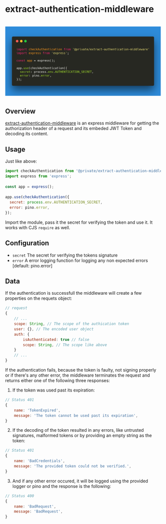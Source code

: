# extract-authentication-middleware

# [![extract-authentication-middleware](docs/carbon.png)](https://git.nicolaischmid.de/wasc-npm/extract-authentication-middleware)

## Overview

[extract-authentication-middleware](https://git.nicolaischmid.de/wasc-npm/extract-authentication-middleware) is an express middleware for getting the authorization header of a request and its embeded JWT Token and decoding its content.

## Usage

Just like above:

```javascript
import checkAuthentication from '@private/extract-authentication-middleware'
import express from 'express';

const app = express();

app.use(checkAuthentication({
  secret: process.env.AUTHENTICATION_SECRET,
  error: pino.error,
});
```

Import the module, pass it the secret for verifying the token and use it. It works with CJS `require` as well.

## Configuration

- `secret` The secret for verifying the tokens signature
- `error` A error logging function for logging any non expected errors [default: pino.error]

## Data

If the authentication is successfull the middleware will create a few properties on the requets object:

```javascript
// request
{
    // ...
    scope: String, // The scope of the authication token
    user: {}, // The encoded user object
    auth: {
        isAuthenticated: true // false
        scope: String, // The scope like above
    }
    // ...
}
```

If the authentication fails, because the token is faulty, not signing properly or if there's any other error, the middleware terminates the request and returns either one of the following three responses:

1.  If the token was used past its expiration:

```javascript
// Status 401
{
    name: 'TokenExpired',
    message: 'The token cannot be used past its expiration',
}
```

2.  If the decoding of the token resulted in any errors, like untrusted signatures, malformed tokens or by providing an empty string as the token:

```javascript
// Status 401
{
    name: 'BadCredentials',
    message: 'The provided token could not be verified.',
}
```

3.  And if any other error occured, it will be logged using the provided logger or pino and the response is the following:

```javascript
// Status 400
{
    name: 'BadRequest',
    message: 'BadRequest',
}
```
